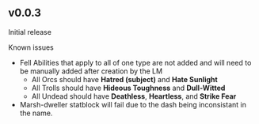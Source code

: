 ## v0.0.3

Initial release

Known issues
* Fell Abilities that apply to all of one type are not added and will need to be manually added after creation by the LM
  * All Orcs should have **Hatred (subject)** and **Hate Sunlight**
  * All Trolls should have **Hideous Toughness** and **Dull-Witted**
  * All Undead should have **Deathless**, **Heartless**, and **Strike Fear**
* Marsh-dweller statblock will fail due to the dash being inconsistant in the name.

